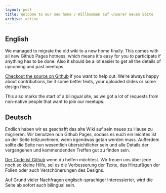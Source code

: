 ```yaml
---
layout: post
title: Welcome to our new home / Willkommen auf unserer neuen Seite
archive: active
---
```


## English

We managed to migrate the old wiki to a new home finally. This comes with all new Github Pages hotness, which means it's easy for you to participate if anything has to be done. Also it should be a lot easier to get all the details of upcoming and past meetups.

[Checkout the source on Github](https://github.com/berlinphp/berlinphp.github.com) if you want to help out. We're always happy about contributions, be it some better texts, your uploaded slides or some design fixes.

This also marks the start of a bilingual site, as we got a lot of requests from non-native people that want to join our meetups.

## Deutsch

Endlich haben wir es geschafft das alte Wiki auf sein neues zu Hause zu migrieren. Wir benutzen nun Github Pages, sodass es euch ein leichtes ist an der Seite teilzunehmen, wenn irgendwas getan werden muss. Außerdem sollte die Seite nun wesentlich übersichtlicher sein und alle Details der vergangenen und kommendenden Treffen gut zu finden sein.

[Der Code ist Github](https://github.com/berlinphp/berlinphp.github.com) wenn du helfen möchtest. Wir freuen uns über jede noch so kleine Hilfe, sei es die Verbesserung der Texte, das Hinzufügen der Folien oder auch Verschönerungen des Designs.

Auf Grund vieler Nachfragen englisch-sprachiger Interessierter, wird die Seite ab sofort auch bilingual sein.


